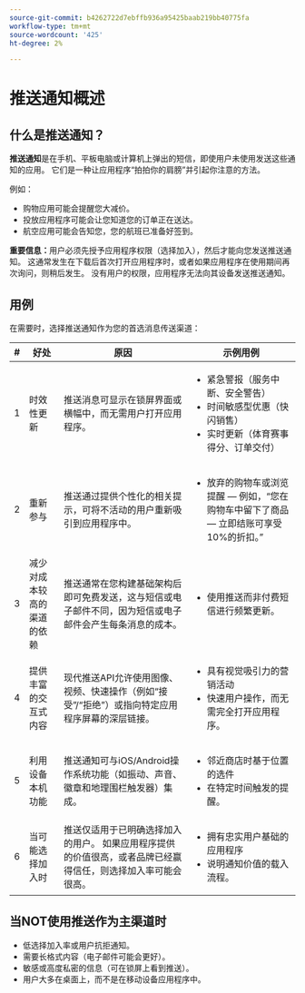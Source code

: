 ```yaml
---
source-git-commit: b4262722d7ebffb936a95425baab219bb40775fa
workflow-type: tm+mt
source-wordcount: '425'
ht-degree: 2%

---
```


# 推送通知概述

## 什么是推送通知？

**推送通知**&#x200B;是在手机、平板电脑或计算机上弹出的短信，即使用户未使用发送这些通知的应用。 它们是一种让应用程序“拍拍你的肩膀”并引起你注意的方法。

例如：

* 购物应用可能会提醒您大减价。
* 投放应用程序可能会让您知道您的订单正在送达。
* 航空应用可能会告知您，您的航班已准备好签到。

**重要信息：**&#x200B;用户必须先授予应用程序权限（选择加入），然后才能向您发送推送通知。 这通常发生在下载后首次打开应用程序时，或者如果应用程序在使用期间再次询问，则稍后发生。 没有用户的权限，应用程序无法向其设备发送推送通知。

## 用例

在需要时，选择推送通知作为您的首选消息传送渠道：

| # | 好处 | 原因 | 示例用例 |
|---|---------|-----|-------------------|
| 1 | 时效性更新 | 推送消息可显示在锁屏界面或横幅中，而无需用户打开应用程序。 | <ul><li> 紧急警报（服务中断、安全警告）</li><li>时间敏感型优惠（快闪销售）</li><li> 实时更新（体育赛事得分、订单交付）</ul> |
| 2 | 重新参与 | 推送通过提供个性化的相关提示，可将不活动的用户重新吸引到应用程序中。 | <ul><li> 放弃的购物车或浏览提醒 — 例如，“您在购物车中留下了商品 — 立即结账可享受10%的折扣。”</li></ul> |
| 3 | 减少对成本较高的渠道的依赖 | 推送通常在您构建基础架构后即可免费发送，这与短信或电子邮件不同，因为短信或电子邮件会产生每条消息的成本。 | <ul><li> 使用推送而非付费短信进行频繁更新。</li></ul> |
| 4 | 提供丰富的交互式内容 | 现代推送API允许使用图像、视频、快速操作（例如“接受”/“拒绝”）或指向特定应用程序屏幕的深层链接。 | <ul><li>具有视觉吸引力的营销活动</li><li>快速用户操作，而无需完全打开应用程序。</li></ul> |
| 5 | 利用设备本机功能 | 推送通知可与iOS/Android操作系统功能（如振动、声音、徽章和地理围栏触发器）集成。 | <ul><li> 邻近商店时基于位置的选件</li><li> 在特定时间触发的提醒。</li></ul> |
| 6 | 当可能选择加入时 | 推送仅适用于已明确选择加入的用户。 如果应用程序提供的价值很高，或者品牌已经赢得信任，则选择加入率可能会很高。 | <ul><li> 拥有忠实用户基础的应用程序</li><li> 说明通知价值的载入流程。</li></ul> |

## 当NOT使用推送作为主渠道时

* 低选择加入率或用户抗拒通知。
* 需要长格式内容（电子邮件可能会更好）。
* 敏感或高度私密的信息（可在锁屏上看到推送）。
* 用户大多在桌面上，而不是在移动设备应用程序中。
